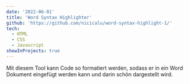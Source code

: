 ```yaml
---
date: '2022-06-01'
title: 'Word Syntax Highlighter'
github: 'https://github.com/nicicalu/word-syntax-highlight-1/'
tech:
  - HTML
  - CSS
  - Javascript
showInProjects: true
---
```


Mit diesem Tool kann Code so formatiert werden, sodass er in ein Word Dokument eingefügt werden kann und darin schön dargestellt wird.
